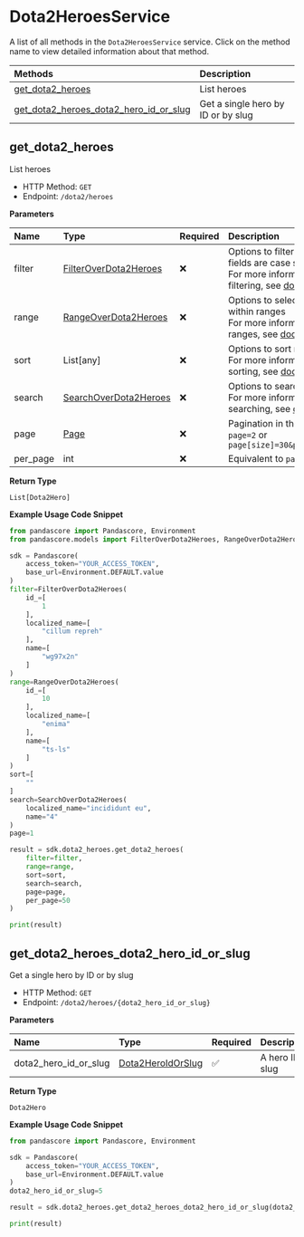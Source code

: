 # Dota2HeroesService

A list of all methods in the `Dota2HeroesService` service. Click on the method name to view detailed information about that method.

| Methods                                                                           | Description                        |
| :-------------------------------------------------------------------------------- | :--------------------------------- |
| [get_dota2_heroes](#get_dota2_heroes)                                             | List heroes                        |
| [get_dota2_heroes_dota2_hero_id_or_slug](#get_dota2_heroes_dota2_hero_id_or_slug) | Get a single hero by ID or by slug |

## get_dota2_heroes

List heroes

- HTTP Method: `GET`
- Endpoint: `/dota2/heroes`

**Parameters**

| Name     | Type                                                        | Required | Description                                                                                                                                         |
| :------- | :---------------------------------------------------------- | :------- | :-------------------------------------------------------------------------------------------------------------------------------------------------- |
| filter   | [FilterOverDota2Heroes](../models/FilterOverDota2Heroes.md) | ❌       | Options to filter results. String fields are case sensitive <br/>For more information on filtering, see [docs](/docs/filtering-and-sorting#filter). |
| range    | [RangeOverDota2Heroes](../models/RangeOverDota2Heroes.md)   | ❌       | Options to select results within ranges <br/>For more information on ranges, see [docs](/docs/filtering-and-sorting#range).                         |
| sort     | List[any]                                                   | ❌       | Options to sort results <br/>For more information on sorting, see [docs](/docs/filtering-and-sorting#sort).                                         |
| search   | [SearchOverDota2Heroes](../models/SearchOverDota2Heroes.md) | ❌       | Options to search results <br/>For more information on searching, see [docs](/docs/filtering-and-sorting#search).                                   |
| page     | [Page](../models/Page.md)                                   | ❌       | Pagination in the form of `page=2` or `page[size]=30&page[number]=2`                                                                                |
| per_page | int                                                         | ❌       | Equivalent to `page[size]`                                                                                                                          |

**Return Type**

`List[Dota2Hero]`

**Example Usage Code Snippet**

```python
from pandascore import Pandascore, Environment
from pandascore.models import FilterOverDota2Heroes, RangeOverDota2Heroes, SearchOverDota2Heroes

sdk = Pandascore(
    access_token="YOUR_ACCESS_TOKEN",
    base_url=Environment.DEFAULT.value
)
filter=FilterOverDota2Heroes(
    id_=[
        1
    ],
    localized_name=[
        "cillum repreh"
    ],
    name=[
        "wg97x2n"
    ]
)
range=RangeOverDota2Heroes(
    id_=[
        10
    ],
    localized_name=[
        "enima"
    ],
    name=[
        "ts-ls"
    ]
)
sort=[
    ""
]
search=SearchOverDota2Heroes(
    localized_name="incididunt eu",
    name="4"
)
page=1

result = sdk.dota2_heroes.get_dota2_heroes(
    filter=filter,
    range=range,
    sort=sort,
    search=search,
    page=page,
    per_page=50
)

print(result)
```

## get_dota2_heroes_dota2_hero_id_or_slug

Get a single hero by ID or by slug

- HTTP Method: `GET`
- Endpoint: `/dota2/heroes/{dota2_hero_id_or_slug}`

**Parameters**

| Name                  | Type                                                | Required | Description       |
| :-------------------- | :-------------------------------------------------- | :------- | :---------------- |
| dota2_hero_id_or_slug | [Dota2HeroIdOrSlug](../models/Dota2HeroIdOrSlug.md) | ✅       | A hero ID or slug |

**Return Type**

`Dota2Hero`

**Example Usage Code Snippet**

```python
from pandascore import Pandascore, Environment

sdk = Pandascore(
    access_token="YOUR_ACCESS_TOKEN",
    base_url=Environment.DEFAULT.value
)
dota2_hero_id_or_slug=5

result = sdk.dota2_heroes.get_dota2_heroes_dota2_hero_id_or_slug(dota2_hero_id_or_slug=dota2_hero_id_or_slug)

print(result)
```
